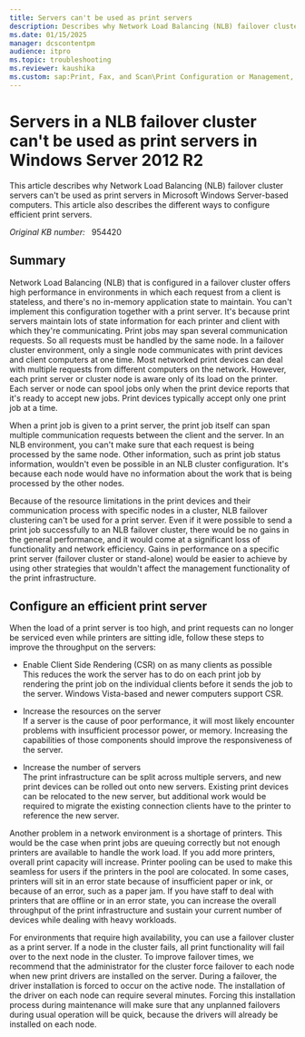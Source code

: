 ```yaml
---
title: Servers can't be used as print servers
description: Describes why Network Load Balancing (NLB) failover cluster servers can't be used as print servers in Microsoft Windows Server-based computers. Also describes the best practices for efficient print servers.
ms.date: 01/15/2025
manager: dcscontentpm
audience: itpro
ms.topic: troubleshooting
ms.reviewer: kaushika
ms.custom: sap:Print, Fax, and Scan\Print Configuration or Management, csstroubleshoot
---
```

# Servers in a NLB failover cluster can't be used as print servers in Windows Server 2012 R2

This article describes why Network Load Balancing (NLB) failover cluster servers can't be used as print servers in Microsoft Windows Server-based computers. This article also describes the different ways to configure efficient print servers.

_Original KB number:_ &nbsp; 954420

## Summary

Network Load Balancing (NLB) that is configured in a failover cluster offers high performance in environments in which each request from a client is stateless, and there's no in-memory application state to maintain. You can't implement this configuration together with a print server. It's because print servers maintain lots of state information for each printer and client with which they're communicating. Print jobs may span several communication requests. So all requests must be handled by the same node. In a failover cluster environment, only a single node communicates with print devices and client computers at one time. Most networked print devices can deal with multiple requests from different computers on the network. However, each print server or cluster node is aware only of its load on the printer. Each server or node can spool jobs only when the print device reports that it's ready to accept new jobs. Print devices typically accept only one print job at a time.

When a print job is given to a print server, the print job itself can span multiple communication requests between the client and the server. In an NLB environment, you can't make sure that each request is being processed by the same node. Other information, such as print job status information, wouldn't even be possible in an NLB cluster configuration. It's because each node would have no information about the work that is being processed by the other nodes.

Because of the resource limitations in the print devices and their communication process with specific nodes in a cluster, NLB failover clustering can't be used for a print server. Even if it were possible to send a print job successfully to an NLB failover cluster, there would be no gains in the general performance, and it would come at a significant loss of functionality and network efficiency. Gains in performance on a specific print server (failover cluster or stand-alone) would be easier to achieve by using other strategies that wouldn't affect the management functionality of the print infrastructure.

## Configure an efficient print server

When the load of a print server is too high, and print requests can no longer be serviced even while printers are sitting idle, follow these steps to improve the throughput on the servers:

- Enable Client Side Rendering (CSR) on as many clients as possible  
    This reduces the work the server has to do on each print job by rendering the print job on the individual clients before it sends the job to the server. Windows Vista-based and newer computers support CSR.

- Increase the resources on the server  
    If a server is the cause of poor performance, it will most likely encounter problems with insufficient processor power, or memory. Increasing the capabilities of those components should improve the responsiveness of the server.

- Increase the number of servers  
    The print infrastructure can be split across multiple servers, and new print devices can be rolled out onto new servers. Existing print devices can be relocated to the new server, but additional work would be required to migrate the existing connection clients have to the printer to reference the new server.

Another problem in a network environment is a shortage of printers. This would be the case when print jobs are queuing correctly but not enough printers are available to handle the work load. If you add more printers, overall print capacity will increase. Printer pooling can be used to make this seamless for users if the printers in the pool are colocated. In some cases, printers will sit in an error state because of insufficient paper or ink, or because of an error, such as a paper jam. If you have staff to deal with printers that are offline or in an error state, you can increase the overall throughput of the print infrastructure and sustain your current number of devices while dealing with heavy workloads.

For environments that require high availability, you can use a failover cluster as a print server. If a node in the cluster fails, all print functionality will fail over to the next node in the cluster. To improve failover times, we recommend that the administrator for the cluster force failover to each node when new print drivers are installed on the server. During a failover, the driver installation is forced to occur on the active node. The installation of the driver on each node can require several minutes. Forcing this installation process during maintenance will make sure that any unplanned failovers during usual operation will be quick, because the drivers will already be installed on each node.
